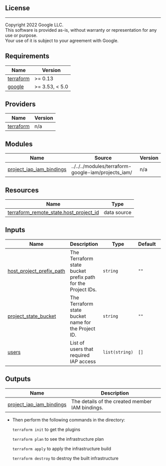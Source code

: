 ## License
---
Copyright 2022 Google LLC.  
This software is provided as-is, without warranty or representation for any use or purpose.  
Your use of it is subject to your agreement with Google.  

## Requirements

| Name | Version |
|------|---------|
| <a name="requirement_terraform"></a> [terraform](#requirement\_terraform) | >= 0.13 |
| <a name="requirement_google"></a> [google](#requirement\_google) | >= 3.53, < 5.0 |

## Providers

| Name | Version |
|------|---------|
| <a name="provider_terraform"></a> [terraform](#provider\_terraform) | n/a |

## Modules

| Name | Source | Version |
|------|--------|---------|
| <a name="module_project_iap_iam_bindings"></a> [project\_iap\_iam\_bindings](#module\_project\_iap\_iam\_bindings) | ../../../modules/terraform-google-iam/projects_iam/ | n/a |

## Resources

| Name | Type |
|------|------|
| [terraform_remote_state.host_project_id](https://registry.terraform.io/providers/hashicorp/terraform/latest/docs/data-sources/remote_state) | data source |

## Inputs

| Name | Description | Type | Default | Required |
|------|-------------|------|---------|:--------:|
| <a name="input_host_project_prefix_path"></a> [host\_project\_prefix\_path](#input\_host\_project\_prefix\_path) | The Terraform state bucket prefix path for the Project IDs. | `string` | `""` | no |
| <a name="input_project_state_bucket"></a> [project\_state\_bucket](#input\_project\_state\_bucket) | The Terraform state bucket name for the Project ID. | `string` | `""` | no |
| <a name="input_users"></a> [users](#input\_users) | List of users that required IAP access | `list(string)` | `[]` | no |

## Outputs

| Name | Description |
|------|-------------|
| <a name="output_project_iap_iam_bindings"></a> [project\_iap\_iam\_bindings](#output\_project\_iap\_iam\_bindings) | The details of the created member IAM bindings. |


* Then perform the following commands in the directory:

   `terraform init` to get the plugins

   `terraform plan` to see the infrastructure plan

   `terraform apply` to apply the infrastructure build

   `terraform destroy` to destroy the built infrastructure
